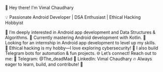 👋 Hey there! I'm Vimal Chaudhary

💡 Passionate Android Developer | DSA Enthusiast | Ethical Hacking Hobbyist

  👀 I’m deeply interested in Android app development and Data Structures & Algorithms.
  🌱 Currently mastering Android development with Kotlin.
  🚀 Looking for an internship in Android app development to level up my skills.
  👾 Ethical hacking is my hobby—I love exploring cybersecurity!
  🤖 I also build Telegram bots for automation & fun projects.
  🌐 Let’s connect! Reach out to me:
      📩 Telegram: @The_deadMad
      🔗 LinkedIn: Vimal Chaudhary
🔥 Always eager to learn, build, and contribute! 🚀

